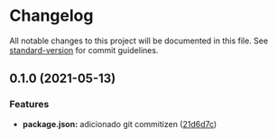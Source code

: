 # Changelog

All notable changes to this project will be documented in this file. See [standard-version](https://github.com/conventional-changelog/standard-version) for commit guidelines.

## 0.1.0 (2021-05-13)


### Features

* **package.json:** adicionado git commitizen ([21d6d7c](https://github.com/tserram23/commitzen-test/commits21d6d7ca115ae1a4bb76e9456266681c0a06eb1a))

